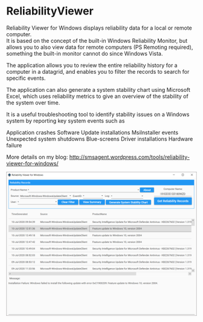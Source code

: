 # ReliabilityViewer

Reliability Viewer for Windows displays reliability data for a local or remote computer.  
It is based on the concept of the built-in Windows Reliability Monitor, but allows you to also view data for remote computers (PS Remoting required), something the built-in monitor cannot do since Windows Vista.

The application allows you to review the entire reliability history for a computer in a datagrid, and enables you to filter the records to search for specific events.

The application can also generate a system stability chart using Microsoft Excel, which uses reliability metrics to give an overview of the stability of the system over time.

It is a useful troubleshooting tool to identify stability issues on a Windows system by reporting key system events such as

Application crashes
Software Update installations
MsiInstaller events
Unexpected system shutdowns
Blue-screens
Driver installations
Hardware failure

More details on my blog:
http://smsagent.wordpress.com/tools/reliability-viewer-for-windows/

![Screenshot](https://raw.githubusercontent.com/SMSAgentSoftware/ReliabilityViewer/master/Screenshot.png)
